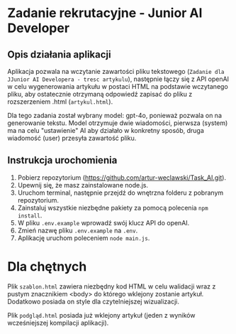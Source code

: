 # Zadanie rekrutacyjne - Junior AI Developer
## Opis działania aplikacji
Aplikacja pozwala na wczytanie zawartości pliku tekstowego (```Zadanie dla JJunior AI Developera - tresc artykulu```), następnie łączy się z API openAI w celu wygenerowania artykułu w postaci HTML na podstawie wczytanego pliku, aby ostatecznie otrzymaną odpowiedź zapisać do pliku z rozszerzeniem .html (```artykul.html```).

Dla tego zadania został wybrany model: gpt-4o, ponieważ pozwala on na generowanie tekstu. Model otrzymuje dwie wiadomości, pierwsza (system) ma na celu "ustawienie" AI aby działało w konkretny sposób, druga wiadomość (user) przesyła zawartość pliku.

## Instrukcja urochomienia
1. Pobierz repozytorium (https://github.com/artur-weclawski/Task_AI.git).
2. Upewnij się, że masz zainstalowane node.js.
3. Uruchom terminal, następnie przejdź do wnętrzna folderu z pobranym repozytorium.
4. Zainstaluj wszystkie niezbędne pakiety za pomocą polecenia ```npm install```.
5. W pliku ```.env.example``` wprowadź swój klucz API do openAI.
6. Zmień nazwę pliku ```.env.example``` na ```.env```.
7. Aplikację uruchom poleceniem ```node main.js```.

# Dla chętnych
Plik ```szablon.html``` zawiera niezbędny kod HTML w celu walidacji wraz z pustym znacznikiem \<body\> do którego wklejony zostanie artykuł. Dodatkowo posiada on style dla czytelniejszej wizualizacji.

Plik ```podgląd.html``` posiada już wklejony artykuł (jeden z wyników wcześniejszej kompilacji aplikacji).